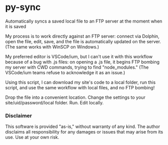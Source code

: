 # py-sync

Automatically syncs a saved local file to an FTP server at the moment when it is saved

My process is to work directly against an FTP server: connect via Dolphin, open the file, edit, save, and the file is automatically updated on the server. (The same works with WinSCP on Windows.) 

My preferred editor is VSCode/ium, but I can't use it with this workflow because of a bug with .js files: on opening a .js file, it begins FTP bombing my server with CWD commands, trying to find "node_modules." (The VSCode/ium teams refuse to acknowledge it as an issue.)

Using this script, I can download my site's code to a local folder, run this script, and use the same workflow with local files, and no FTP bombing!

Drop the file into a convenient location. Change the settings to your site/uid/password/local folder. Run.  Edit locally.

### Disclaimer
This software is provided "as-is," without warranty of any kind. The author disclaims all responsibility for any damages or issues that may arise from its use. Use at your own risk.

